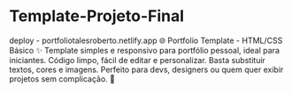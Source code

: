 # Template-Projeto-Final

deploy - portfoliotalesroberto.netlify.app 🌐
Portfolio Template - HTML/CSS Básico ✨  Template simples e responsivo para portfólio pessoal, ideal para iniciantes. Código limpo, fácil de editar e personalizar. Basta substituir textos, cores e imagens. Perfeito para devs, designers ou quem quer exibir projetos sem complicação. 🚀
